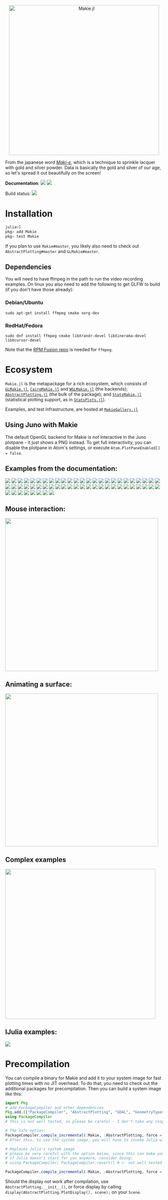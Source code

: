 <div align="center">
<img src="https://raw.githubusercontent.com/JuliaPlots/Makie.jl/sd/abstract/docs/src/assets/logo.png" alt="Makie.jl" width="480">
</div>



From the japanese word [_Maki-e_](https://en.wikipedia.org/wiki/Maki-e), which is a technique to sprinkle lacquer with gold and silver powder.
Data is basically the gold and silver of our age, so let's spread it out beautifully on the screen!

**Documentation**: [![][docs-stable-img]][docs-stable-url] [![][docs-master-img]][docs-master-url]

Build status: [![][gitlab-img]][gitlab-url]

[gitlab-img]: https://gitlab.com/JuliaGPU/Makie.jl/badges/master/pipeline.svg
[gitlab-url]: https://gitlab.com/JuliaGPU/Makie.jl/pipelines
[docs-stable-img]: https://img.shields.io/badge/docs-stable-lightgrey.svg
[docs-stable-url]: http://makie.juliaplots.org/stable/
[docs-master-img]: https://img.shields.io/badge/docs-master-blue.svg
[docs-master-url]: http://makie.juliaplots.org/dev/


# Installation

```julia
julia>]
pkg> add Makie
pkg> test Makie
```

If you plan to use `Makie#master`, you likely also need to check out `AbstractPlotting#master` and `GLMakie#master`.

## Dependencies
You will need to have ffmpeg in the path to run the video recording examples.
On linux you also need to add the following to get GLFW to build (if you don't have those already):

### Debian/Ubuntu
```
sudo apt-get install ffmpeg cmake xorg-dev
```

### RedHat/Fedora
```
sudo dnf install ffmpeg cmake libXrandr-devel libXinerama-devel libXcursor-devel
```
Note that the [RPM Fusion repo](https://rpmfusion.org/) is needed for `ffmpeg`.

# Ecosystem

`Makie.jl` is the metapackage for a rich ecosystem, which consists of [`GLMakie.jl`](https://github.com/JuliaPlots/GLMakie.jl), [`CairoMakie.jl`](https://github.com/JuliaPlots/CairoMakie.jl) and [`WGLMakie.jl`](https://github.com/JuliaPlots/WGLMakie.jl) (the backends); [`AbstractPlotting.jl`](https://github.com/JuliaPlots/AbstractPlotting.jl) (the bulk of the package); and [`StatsMakie.jl`](https://github.com/JuliaPlots/StatsMakie.jl) (statistical plotting support, as in [`StatsPlots.jl`](https://github.com/JuliaPlots/StatsPlots.jl)).

Examples, and test infrastructure, are hosted at [`MakieGallery.jl`](https://github.com/JuliaPlots/MakieGallery.jl)

## Using Juno with Makie

The default OpenGL backend for Makie is not interactive in the Juno plotpane - it just shows a PNG instead.  To get full interactivity, you can disable the plotpane in Atom's settings, or execute `Atom.PlotPaneEnabled[] = false`.

## Examples from the documentation: 

[![](http://makie.juliaplots.org/stable/media/thumb-3d_contour_with_2d_contour_slices.jpg)](http://makie.juliaplots.org/stable/examples-volume.html#3D-Contour-with-2D-contour-slices-1)
[![](http://makie.juliaplots.org/stable/media/thumb-animated_scatter.jpg)](http://makie.juliaplots.org/stable/examples-scatter.html#Animated-Scatter-1)
[![](http://makie.juliaplots.org/stable/media/thumb-animated_surface_and_wireframe.jpg)](http://makie.juliaplots.org/stable/examples-surface.html#Animated-surface-and-wireframe-1)
[![](http://makie.juliaplots.org/stable/media/thumb-arrows_3d.jpg)](http://makie.juliaplots.org/stable/examples-arrows.html#Arrows-3D-1)
[![](http://makie.juliaplots.org/stable/media/thumb-arrows_on_sphere.jpg)](http://makie.juliaplots.org/stable/examples-surface.html#Arrows-on-Sphere-1)
[![](http://makie.juliaplots.org/stable/media/thumb-axis___surface.jpg)](http://makie.juliaplots.org/stable/examples-surface.html#Axis-+-Surface-1)
[![](http://makie.juliaplots.org/stable/media/thumb-barplot_1.jpg)](http://makie.juliaplots.org/stable/examples-barplot.html#barplot-1)
[![](http://makie.juliaplots.org/stable/media/thumb-colored_mesh.jpg)](http://makie.juliaplots.org/stable/examples-mesh.html#Colored-Mesh-1)
[![](http://makie.juliaplots.org/stable/media/thumb-colored_triangle.jpg)](http://makie.juliaplots.org/stable/examples-mesh.html#colored-triangle-1)
[![](http://makie.juliaplots.org/stable/media/thumb-colormaps.jpg)](http://makie.juliaplots.org/stable/examples-image.html#colormaps-1)
[![](http://makie.juliaplots.org/stable/media/thumb-connected_sphere.jpg)](http://makie.juliaplots.org/stable/examples-scatter.html#Connected-Sphere-1)
[![](http://makie.juliaplots.org/stable/media/thumb-contour_1.jpg)](http://makie.juliaplots.org/stable/examples-contour.html#contour-1)
[![](http://makie.juliaplots.org/stable/media/thumb-contour_function.jpg)](http://makie.juliaplots.org/stable/examples-contour.html#Contour-Function-1)
[![](http://makie.juliaplots.org/stable/media/thumb-fem_mesh_3d.jpg)](http://makie.juliaplots.org/stable/examples-mesh.html#FEM-mesh-3D-1)
[![](http://makie.juliaplots.org/stable/media/thumb-fem_polygon_2d.jpg)](http://makie.juliaplots.org/stable/examples-poly.html#FEM-polygon-2D-1)
[![](http://makie.juliaplots.org/stable/media/thumb-fluctuation_3d.jpg)](http://makie.juliaplots.org/stable/examples-meshscatter.html#Fluctuation-3D-1)
[![](http://makie.juliaplots.org/stable/media/thumb-heatmap_1.jpg)](http://makie.juliaplots.org/stable/examples-heatmap.html#Heatmap-1)
[![](http://makie.juliaplots.org/stable/media/thumb-heatmap_interpolation.jpg)](http://makie.juliaplots.org/stable/examples-heatmap.html#heatmap-interpolation-1)
[![](http://makie.juliaplots.org/stable/media/thumb-image_1.jpg)](http://makie.juliaplots.org/stable/examples-image.html#image-1)
[![](http://makie.juliaplots.org/stable/media/thumb-image_on_surface_sphere.jpg)](http://makie.juliaplots.org/stable/examples-surface.html#Image-on-Surface-Sphere-1)
[![](http://makie.juliaplots.org/stable/media/thumb-image_scatter.jpg)](http://makie.juliaplots.org/stable/examples-scatter.html#image-scatter-1)
[![](http://makie.juliaplots.org/stable/media/thumb-interaction.jpg)](http://makie.juliaplots.org/stable/examples-scatter.html#Interaction-1)
[![](http://makie.juliaplots.org/stable/media/thumb-interaction_with_mouse.jpg)](http://makie.juliaplots.org/stable/examples-scatter.html#Interaction-with-Mouse-1)
[![](http://makie.juliaplots.org/stable/media/thumb-line_function.jpg)](http://makie.juliaplots.org/stable/examples-lines.html#Line-Function-1)
[![](http://makie.juliaplots.org/stable/media/thumb-line_gif.jpg)](http://makie.juliaplots.org/stable/examples-lines.html#Line-GIF-1)
[![](http://makie.juliaplots.org/stable/media/thumb-load_mesh.jpg)](http://makie.juliaplots.org/stable/examples-mesh.html#Load-Mesh-1)
[![](http://makie.juliaplots.org/stable/media/thumb-marker_offset.jpg)](http://makie.juliaplots.org/stable/examples-scatter.html#Marker-offset-1)
[![](http://makie.juliaplots.org/stable/media/thumb-marker_sizes.jpg)](http://makie.juliaplots.org/stable/examples-scatter.html#Marker-sizes-1)
[![](http://makie.juliaplots.org/stable/media/thumb-marker_sizes___marker_colors.jpg)](http://makie.juliaplots.org/stable/examples-scatter.html#Marker-sizes-+-Marker-colors-1)
[![](http://makie.juliaplots.org/stable/media/thumb-merged_color_mesh.jpg)](http://makie.juliaplots.org/stable/examples-mesh.html#Merged-color-Mesh-1)
[![](http://makie.juliaplots.org/stable/media/thumb-meshscatter_function.jpg)](http://makie.juliaplots.org/stable/examples-meshscatter.html#Meshscatter-Function-1)
[![](http://makie.juliaplots.org/stable/media/thumb-moire.jpg)](http://makie.juliaplots.org/stable/examples-linesegments.html#Moire-1)
[![](http://makie.juliaplots.org/stable/media/thumb-mouse_picking.jpg)](http://makie.juliaplots.org/stable/examples-scatter.html#Mouse-Picking-1)
[![](http://makie.juliaplots.org/stable/media/thumb-normals_of_a_cat.jpg)](http://makie.juliaplots.org/stable/examples-mesh.html#Normals-of-a-Cat-1)
[![](http://makie.juliaplots.org/stable/media/thumb-polygons.jpg)](http://makie.juliaplots.org/stable/examples-linesegments.html#Polygons-1)
[![](http://makie.juliaplots.org/stable/media/thumb-pong.jpg)](http://makie.juliaplots.org/stable/examples-scatter.html#pong-1)
[![](http://makie.juliaplots.org/stable/media/thumb-quiver_1.jpg)](http://makie.juliaplots.org/stable/examples-arrows.html#quiver-1)
[![](http://makie.juliaplots.org/stable/media/thumb-record_video.jpg)](http://makie.juliaplots.org/stable/examples-meshscatter.html#Record-Video-1)
[![](http://makie.juliaplots.org/stable/media/thumb-scatter_1.jpg)](http://makie.juliaplots.org/stable/examples-scatter.html#scatter-1)
[![](http://makie.juliaplots.org/stable/media/thumb-scatter_colormap.jpg)](http://makie.juliaplots.org/stable/examples-scatter.html#scatter-colormap-1)
[![](http://makie.juliaplots.org/stable/media/thumb-simple_meshscatter.jpg)](http://makie.juliaplots.org/stable/examples-meshscatter.html#Simple-meshscatter-1)
[![](http://makie.juliaplots.org/stable/media/thumb-sphere_mesh.jpg)](http://makie.juliaplots.org/stable/examples-mesh.html#Sphere-Mesh-1)
[![](http://makie.juliaplots.org/stable/media/thumb-subscenes.jpg)](http://makie.juliaplots.org/stable/examples-scatter.html#Subscenes-1)
[![](http://makie.juliaplots.org/stable/media/thumb-surface_1.jpg)](http://makie.juliaplots.org/stable/examples-surface.html#Surface-1)
[![](http://makie.juliaplots.org/stable/media/thumb-surface_with_image.jpg)](http://makie.juliaplots.org/stable/examples-surface.html#Surface-with-image-1)
[![](http://makie.juliaplots.org/stable/media/thumb-surface___contour3d.jpg)](http://makie.juliaplots.org/stable/examples-surface.html#surface-+-contour3d-1)
[![](http://makie.juliaplots.org/stable/media/thumb-test_heatmap___image_overlap.jpg)](http://makie.juliaplots.org/stable/examples-heatmap.html#Test-heatmap-+-image-overlap-1)
[![](http://makie.juliaplots.org/stable/media/thumb-textured_mesh.jpg)](http://makie.juliaplots.org/stable/examples-mesh.html#Textured-Mesh-1)
[![](http://makie.juliaplots.org/stable/media/thumb-text_annotation.jpg)](http://makie.juliaplots.org/stable/examples-text.html#Text-Annotation-1)
[![](http://makie.juliaplots.org/stable/media/thumb-text_rotation.jpg)](http://makie.juliaplots.org/stable/examples-text.html#Text-rotation-1)
[![](http://makie.juliaplots.org/stable/media/thumb-travelling_wave.jpg)](http://makie.juliaplots.org/stable/examples-lines.html#Travelling-wave-1)
[![](http://makie.juliaplots.org/stable/media/thumb-type_recipe_for_molecule_simulation.jpg)](http://makie.juliaplots.org/stable/examples-meshscatter.html#Type-recipe-for-molecule-simulation-1)
[![](http://makie.juliaplots.org/stable/media/thumb-unicode_marker.jpg)](http://makie.juliaplots.org/stable/examples-scatter.html#Unicode-Marker-1)
[![](http://makie.juliaplots.org/stable/media/thumb-viridis_meshscatter.jpg)](http://makie.juliaplots.org/stable/examples-scatter.html#Viridis-meshscatter-1)
[![](http://makie.juliaplots.org/stable/media/thumb-viridis_scatter.jpg)](http://makie.juliaplots.org/stable/examples-scatter.html#Viridis-scatter-1)
[![](http://makie.juliaplots.org/stable/media/thumb-volume_function.jpg)](http://makie.juliaplots.org/stable/examples-volume.html#Volume-Function-1)
[![](http://makie.juliaplots.org/stable/media/thumb-wireframe_of_a_mesh.jpg)](http://makie.juliaplots.org/stable/examples-mesh.html#Wireframe-of-a-Mesh-1)
[![](http://makie.juliaplots.org/stable/media/thumb-wireframe_of_a_surface.jpg)](http://makie.juliaplots.org/stable/examples-surface.html#Wireframe-of-a-Surface-1)


## Mouse interaction:

[<img src="https://user-images.githubusercontent.com/1010467/31519651-5992ca62-afa3-11e7-8b10-b66e6d6bee42.png" width="489">](https://vimeo.com/237204560 "Mouse Interaction")

## Animating a surface:

[<img src="https://user-images.githubusercontent.com/1010467/31519521-fd67907e-afa2-11e7-8c43-5f125780ae26.png" width="489">](https://vimeo.com/237284958 "Surface Plot")


## Complex examples
<a href="https://github.com/JuliaPlots/Makie.jl/blob/master/examples/bigdata.jl#L2"><img src="https://user-images.githubusercontent.com/1010467/48002153-fc15a680-e10a-11e8-812d-a5d717c47288.gif" width="480"/></a>

## IJulia examples:

[![](https://user-images.githubusercontent.com/1010467/32204865-33482ddc-bdec-11e7-9693-b94d999187dc.png)](https://gist.github.com/SimonDanisch/8f5489cffaf6b89c9a3712ba3eb12a84)


# Precompilation

You can compile a binary for Makie and add it to your system image for fast plotting times with no JIT overhead.
To do that, you need to check out the additional packages for precompilation.
Then you can build a system image like this:

```julia
import Pkg
# add PackageCompiler and other dependencies
Pkg.add.(["PackageCompiler", "AbstractPlotting", "GDAL", "GeometryTypes", "MakieGallery", "RDatasets"])
using PackageCompiler
# This is not well tested, so please be careful - I don't take any responsibilities for a messed up Julia install.

# The safe option:
PackageCompiler.compile_incremental(:Makie, :AbstractPlotting, force = false) # can take around ~20 minutes
# After this, to use the system image, you will have to invoke Julia with the sysimg that PackageCompiler provides.

# Replaces Julia's system image
# please be very careful with the option below, since this can make your Julia stop working.
# If Julia doesn't start for you anymore, consider doing:
# using PackageCompiler; PackageCompiler.revert() # <- not well tested

PackageCompiler.compile_incremental(:Makie, :AbstractPlotting, force = true)
```
Should the display not work after compilation, use `AbstractPlotting.__init__()`, or force display by calling `display(AbstractPlotting.PlotDisplay(), scene);` on your `Scene`. 
